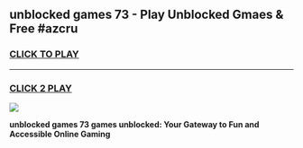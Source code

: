 
## unblocked games 73 - Play Unblocked Gmaes & Free #azcru
<h3>
<a href="https://news.freeplayer.one?title=unblocked_games_73&ref=03M">CLICK TO PLAY</a></h3>
<hr>

<h3>
<a href="https://news.freeplayer.one?title=unblocked_games_73&ref=03M">CLICK 2 PLAY</a>
  
</h3>

<a href="https://news.freeplayer.one?title=unblocked_games_73&ref=03M"><img src="https://clearcache.store/games.png"></a>


**unblocked games 73 games unblocked: Your Gateway to Fun and Accessible Online Gaming**
